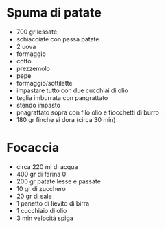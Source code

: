 # Spuma di patate

- 700 gr lessate
- schiacciate con passa patate
- 2 uova
- formaggio
- cotto
- prezzemolo
- pepe
- formaggio/sottilette
- impastare tutto con due cucchiai di olio
- teglia imburrata con pangrattato
- stendo impasto
- pnagrattato sopra con filo olio e fiocchetti di burro
- 180 gr finche si dora (circa 30 min)

# Focaccia

- circa 220 ml di acqua
- 400 gr di farina 0
- 200 gr patate lesse e passate
- 10 gr di zucchero
- 20 gr di sale
- 1 panetto di lievito di birra
- 1 cucchiaio di olio
- 3 min velocità spiga
